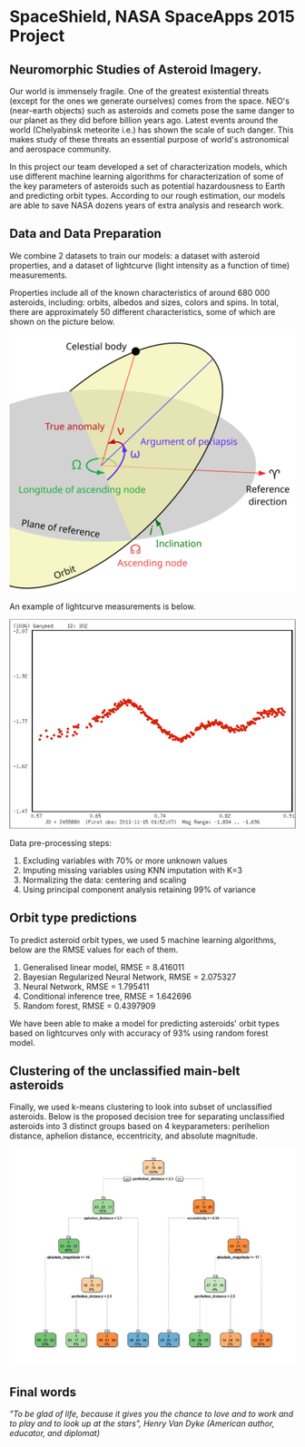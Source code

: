 # SpaceShield, NASA SpaceApps 2015 Project
## Neuromorphic Studies of Asteroid Imagery.

Our world is immensely fragile. One of the greatest existential threats (except for the ones we generate ourselves) comes from the space. NEO's (near-earth objects) such as asteroids and comets pose the same danger to our planet as they did before billion years ago. Latest events around the world (Chelyabinsk meteorite i.e.) has shown the scale of such danger. This makes study of these threats an essential purpose of world's astronomical and aerospace community.

In this project our team developed a set of characterization models, which use different machine learning algorithms for characterization of some of the key parameters of asteroids such as potential hazardousness to Earth and predicting orbit types. According to our rough estimation, our models are able to save NASA dozens years of extra analysis and research work.

## Data and Data Preparation
We combine 2 datasets to train our models: a dataset with asteroid properties, and a dataset of lightcurve (light intensity as a function of time) measurements.

Properties include all of the known characteristics of around 680 000 asteroids, including: orbits, albedos and sizes, colors and spins. In total, there are approximately 50 different characteristics, some of which are shown on the picture below.

<img src="Orbit1.svg" width=600>  

An example of lightcurve measurements is below.

<img src="Lightcurve.jpg" width=600>  

Data pre-processing steps:

1) Excluding variables with 70% or more unknown values
2) Imputing missing variables using KNN imputation with K=3
3) Normalizing the data: centering and scaling
4) Using principal component analysis retaining 99% of variance

## Orbit type predictions

To predict asteroid orbit types, we used 5 machine learning algorithms, below are the RMSE values for each of them.

1) Generalised linear model, RMSE = 8.416011
2) Bayesian Regularized Neural Network, RMSE = 2.075327
3) Neural Network, RMSE = 1.795411
4) Conditional inference tree, RMSE = 1.642696
5) Random forest, RMSE = 0.4397909

We have been able to make a model for predicting asteroids' orbit types based on lightcurves only with accuracy of 93% using random forest model.

## Clustering of the unclassified main-belt asteroids

Finally, we used k-means clustering to look into subset of unclassified asteroids. Below is the proposed decision tree for separating unclassified asteroids into 3 distinct groups based on 4 keyparameters: perihelion distance, aphelion distance, eccentricity, and absolute magnitude.

<img src="Asteroid_clustering.jpg" width=600>

## Final words

_"To be glad of life, because it gives you the chance to love and to work and to play and to look up at the stars", Henry Van Dyke (American author, educator, and diplomat)_



